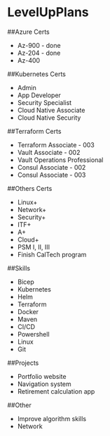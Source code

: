 # LevelUpPlans

##Azure Certs
- Az-900 - done
- Az-204 - done
- Az-400 


##Kubernetes Certs
- Admin 
- App Developer
- Security Specialist
- Cloud Native Associate
- Cloud Native Security 


##Terraform Certs
- Terraform Associate - 003
- Vault Associate - 002
- Vault Operations Professional 
- Consul Associate - 002
- Consul Associate - 003 


##Others Certs 
- Linux+
- Network+
- Security+
- ITF+
- A+
- Cloud+
- PSM I, II, III
- Finish CalTech program


##Skills 
- Bicep
- Kubernetes 
- Helm 
- Terraform 
- Docker 
- Maven 
- CI/CD 
- Powershell 
- Linux 
- Git 


##Projects 
- Portfolio website
- Navigation system
- Retirement calculation app 


##Other
- Improve algorithm skills 
- Network
